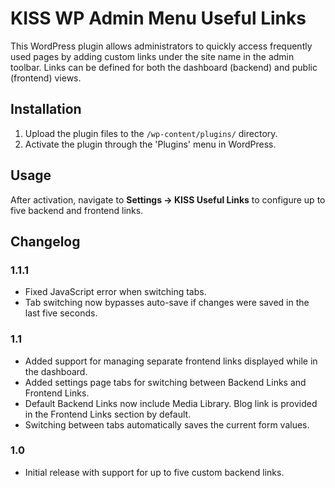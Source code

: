 # KISS WP Admin Menu Useful Links

This WordPress plugin allows administrators to quickly access frequently used pages by adding custom links under the site name in the admin toolbar. Links can be defined for both the dashboard (backend) and public (frontend) views.

## Installation
1. Upload the plugin files to the `/wp-content/plugins/` directory.
2. Activate the plugin through the 'Plugins' menu in WordPress.

## Usage
After activation, navigate to **Settings → KISS Useful Links** to configure up to five backend and frontend links.

## Changelog

### 1.1.1
- Fixed JavaScript error when switching tabs.
- Tab switching now bypasses auto-save if changes were saved in the last five seconds.

### 1.1
- Added support for managing separate frontend links displayed while in the dashboard.
- Added settings page tabs for switching between Backend Links and Frontend Links.
- Default Backend Links now include Media Library. Blog link is provided in the Frontend Links section by default.
- Switching between tabs automatically saves the current form values.

### 1.0
- Initial release with support for up to five custom backend links.
